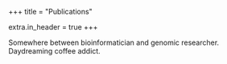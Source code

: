 +++
title = "Publications"

extra.in_header = true
+++


Somewhere between bioinformatician and genomic researcher. Daydreaming coffee addict.
